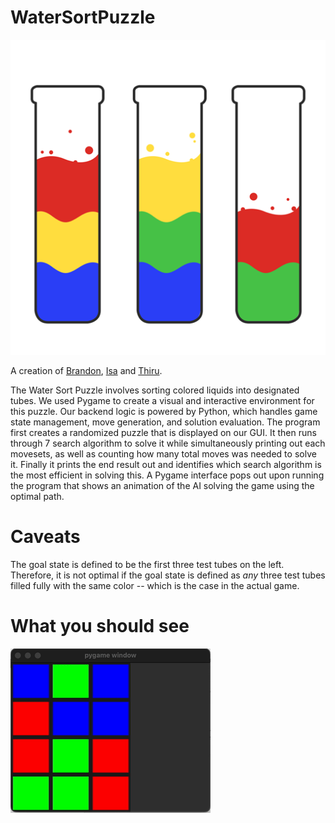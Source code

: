 # WaterSortPuzzle

![WaterSortPuzzle](assets/testtube.png)

A creation of [Brandon](https://www.linkedin.com/in/brandonchiu12/), [Isa](https://www.linkedin.com/in/isa-bin-mohamed-yamin-71a12018b/) and [Thiru](https://www.linkedin.com/in/jayakumar-thirunithiyan-6778461b4/).

The Water Sort Puzzle involves sorting colored liquids into designated tubes. We used Pygame to create a visual and interactive environment for this puzzle. Our backend logic is powered by Python, which handles game state management, move generation, and solution evaluation. The program first creates a randomized puzzle that is displayed on our GUI. It then runs through 7 search algorithm to solve it while simultaneously printing out each movesets, as well as counting how many total moves was needed to solve it. Finally it prints the end result out and identifies which search algorithm is the most efficient in solving this. A Pygame interface pops out upon running the program that shows an animation of the AI solving the game using the optimal path.

# Caveats

The goal state is defined to be the first three test tubes on the left. Therefore, it is not optimal if the goal state is defined as *any* three test tubes filled fully with the same color -- which is the case in the actual game.

# What you should see

![WaterSortPuzzle](assets/WaterSortPuzzle.gif)
